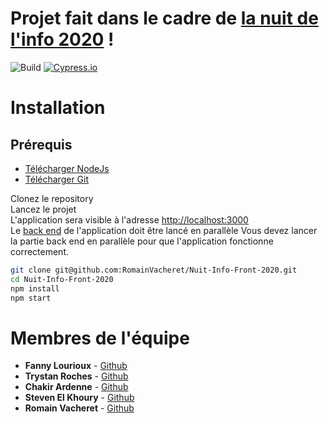 # Projet fait dans le cadre de [la nuit de l'info 2020](https://www.nuitdelinfo.com/) !

![Build](https://github.com/RomainVacheret/Nuit-Info-Front-2020/workflows/Nuit-Info-Front-2020/badge.svg)
[![Cypress.io](https://img.shields.io/badge/tested%20with-Cypress-04C38E.svg)](https://www.cypress.io/)
# Installation
## Prérequis

* [Télécharger NodeJs](https://nodejs.org/en/download/)
* [Télécharger Git](https://git-scm.com/downloads)

Clonez le repository  
Lancez le projet  
L'application sera visible à l'adresse [http://localhost:3000](http://localhost:3000)  
Le [back end](https://github.com/RomainVacheret/Nuit-Info-Back-2020) de l'application doit être lancé en parallèle 
Vous devez lancer la partie back end en parallèle pour que l'application fonctionne correctement.
```Bash
git clone git@github.com:RomainVacheret/Nuit-Info-Front-2020.git
cd Nuit-Info-Front-2020
npm install
npm start
```
# Membres de l'équipe
* **Fanny Lourioux** - [Github](https://github.com/FannyLourioux) 
* **Trystan Roches** - [Github](https://github.com/Trystan4) 
* **Chakir Ardenne** - [Github](https://github.com/ChakirArdenne)
* **Steven El Khoury** - [Github](https://github.com/StevenelKhoury)
* **Romain Vacheret** - [Github](https://github.com/RomainVacheret) 